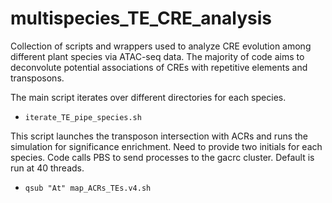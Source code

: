 # multispecies_TE_CRE_analysis

Collection of scripts and wrappers used to analyze CRE evolution among different plant species via ATAC-seq data. The majority of code aims to deconvolute potential associations of CREs with repetitive elements and transposons. 

The main script iterates over different directories for each species.
- ```iterate_TE_pipe_species.sh```

This script launches the transposon intersection with ACRs and runs the simulation for significance enrichment. Need to provide two initials for each species. Code calls PBS to send processes to the gacrc cluster. Default is run at 40 threads. 
- ```qsub "At" map_ACRs_TEs.v4.sh``` 


